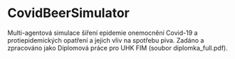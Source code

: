 # CovidBeerSimulator
<p>
Multi-agentová simulace šíření epidemie onemocnění Covid-19 a protiepidemických opatření a jejich vliv na spotřebu piva. Zadáno a zpracováno jako Diplomová práce pro UHK FIM (soubor diplomka_full.pdf).
</p>
